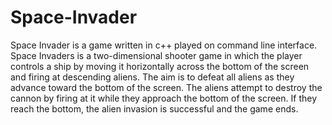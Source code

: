 # Space-Invader
Space Invader is a game written in c++ played on command line interface. Space Invaders is a two-dimensional shooter game in which the player controls a ship by moving it horizontally across the bottom of the screen and firing at descending aliens. The aim is to defeat all aliens  as they advance toward the bottom of the screen. The aliens attempt to destroy the cannon by firing at it while they approach the bottom of the screen. If they reach the bottom, the alien invasion is successful and the game ends.
